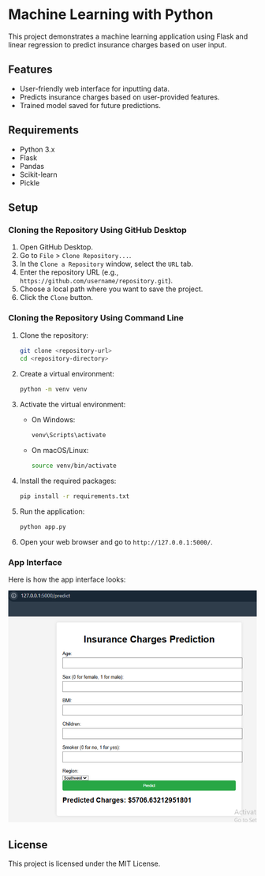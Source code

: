 # Machine Learning with Python

This project demonstrates a machine learning application using Flask and linear regression to predict insurance charges based on user input.

## Features

- User-friendly web interface for inputting data.
- Predicts insurance charges based on user-provided features.
- Trained model saved for future predictions.

## Requirements

- Python 3.x
- Flask
- Pandas
- Scikit-learn
- Pickle

## Setup

### Cloning the Repository Using GitHub Desktop

1. Open GitHub Desktop.
2. Go to `File` > `Clone Repository...`.
3. In the `Clone a Repository` window, select the `URL` tab.
4. Enter the repository URL (e.g., `https://github.com/username/repository.git`).
5. Choose a local path where you want to save the project.
6. Click the `Clone` button.

### Cloning the Repository Using Command Line

1. Clone the repository:
   ```bash
   git clone <repository-url>
   cd <repository-directory>
   ```

2. Create a virtual environment:
   ```bash
   python -m venv venv
   ```

3. Activate the virtual environment:
   - On Windows:
     ```bash
     venv\Scripts\activate
     ```
   - On macOS/Linux:
     ```bash
     source venv/bin/activate
     ```

4. Install the required packages:
   ```bash
   pip install -r requirements.txt
   ```

5. Run the application:
   ```bash
   python app.py
   ```

6. Open your web browser and go to `http://127.0.0.1:5000/`.

### App Interface
Here is how the app interface looks:

![App Interface](model.png)

## License

This project is licensed under the MIT License.
